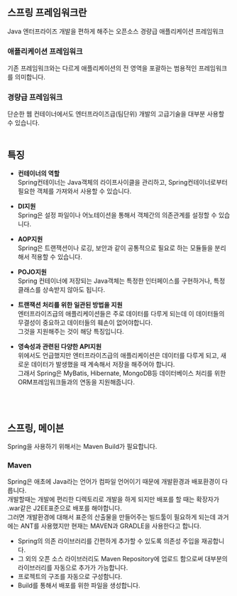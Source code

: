 ## 스프링 프레임워크란
Java 엔터프라이즈 개발을 편하게 해주는 오픈소스 경량급 애플리케이션 프레임워크<br>

### 애플리케이션 프레임워크
기존 프레임워크와는 다르게 애플리케이션의 전 영역을 포괄하는 범용적인 프레임워크를 의미합니다.<br>
### 경량급 프레임워크
단순한 웹 컨테이너에서도 엔터프라이즈급(팀단위) 개발의 고급기술을 대부분 사용할 수 있습니다.
<br>
<br>
## 특징
- **컨테이너의 역할**<br>
Spring컨테이너는 Java객체의 라이프사이클을 관리하고, Spring컨테이너로부터 필요한 객체를 가져와서 사용할 수 있습니다.<br>

- **DI지원**<br>
Spring은 설정 파일이나 어노테이션을 통해서 객체간의 의존관계를 설정할 수 있습니다.<br>

- **AOP지원**<br>
Spring은 트랜잭션이나 로깅, 보안과 같이 공통적으로 필요로 하는 모듈들을 분리해서 적용할 수 있습니다.<br>

- **POJO지원**<br>
Spring 컨테이너에 저장되는 Java객체는 특정한 인터페이스를 구현하거나, 특정 클래스를 상속받지 않아도 됩니다.<br>

- **트랜잭션 처리를 위한 일관된 방법을 지원**<br>
엔터프라이즈급의 애플리케이션들은 주로 데이터를 다루게 되는데 이 데이터들의 무결성이 중요하고 데이터들의 훼손이 없어야합니다.<br>
그것을 지원해주는 것이 해당 특징입니다.<br>

- **영속성과 관련된 다양한 API지원**<br>
위에서도 언급했지만 엔터프라이즈급의 애플리케이션은 데이터를 다루게 되고, 새로운 데이터가 발생했을 때 계속해서 저장을 해주어야 합니다.<br>
그래서 Spring은 MyBatis, Hibernate, MongoDB등 데이터베이스 처리를 위한 ORM프레임워크들과의 연동을 지원해줍니다.

<br>
<br>

## 스프링, 메이븐
Spring을 사용하기 위해서는 Maven Build가 필요합니다.<br>

### Maven
Spring은 애초에 Java라는 언어가 컴파일 언어이기 때문에 개발환경과 배포환경이 다릅니다.<br>
개발할때는 개발에 편리한 디렉토리로 개발을 하게 되지만 배포를 할 때는 확장자가 .war같은 J2EE표준으로 배포를 해야합니다.<br>
그러면 개발환경에 대해서 표준의 산출물을 만들어주는 빌드툴이 필요하게 되는데 과거에는 ANT를 사용했지만 현재는 MAVEN과 GRADLE을 사용한다고 합니다.
<br>
- Spring의 의존 라이브러리를 간편하게 추가할 수 있도록 의존성 주입을 재공합니다.
- 그 외의 오픈 소스 라이브러리도 Maven Repository에 업로드 함으로써 대부분의 라이브러리를 자동으로 추가가 가능합니다.
- 프로젝트의 구조를 자동으로 구성함니다.
- Build를 통해서 배포를 위한 파일을 생성합니다.
